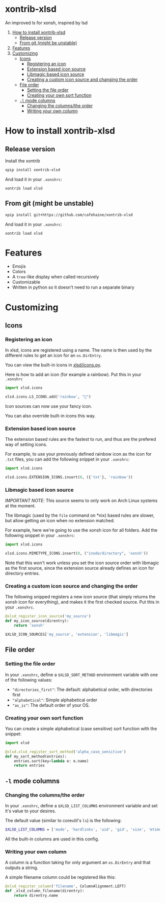 # xontrib-xlsd

An improved ls for xonsh, inspired by lsd

1. [How to install xontrib-xlsd](#how-to-install-xontrib-xlsd)
   - [Release version](#release-version)
   - [From git (might be unstable)](#from-git-might-be-unstable)
2. [Features](#features)
3. [Customizing](#customizing)
   - [Icons](#icons)
      - [Registering an icon](#registering-an-icon)
      - [Extension based icon source](#extension-based-icon-source)
      - [Libmagic based icon source](#libmagic-based-icon-source)
      - [Creating a custom icon source and changing the order](#creating-a-custom-icon-source-and-changing-the-order)
   - [File order](#file-order)
      - [Setting the file order](#setting-the-file-order)
      - [Creating your own sort function](#creating-your-own-sort-function)
    - [`-l` mode columns](#-l-mode-columns)
      - [Changing the columns/the order](#changing-the-columnsthe-order)
      - [Writing your own column](#writing-your-own-column)

# How to install xontrib-xlsd

## Release version

Install the xontrib

```bash
xpip install xontrib-xlsd
```

And load it in your `.xonshrc`:

```
xontrib load xlsd
```

## From git (might be unstable)

```bash
xpip install git+https://github.com/cafehaine/xontrib-xlsd
```

And load it in your `.xonshrc`:

```
xontrib load xlsd
```

# Features

- Emojis
- Colors
- A `tree`-like display when called recursively
- Customizable
- Written in python so it doesn't need to run a separate binary

# Customizing

## Icons

### Registering an icon

In xlsd, icons are registered using a name. The name is then used by the different rules to get an icon for an `os.DirEntry`.

You can view the built-in icons in [xlsd/icons.py](xlsd/icons.py#L99).

Here is how to add an icon (for example a rainbow). Put this in your `.xonshrc`

```python
import xlsd.icons

xlsd.icons.LS_ICONS.add('rainbow', "🌈")
```

Icon sources can now use your fancy icon.

You can also override built-in icons this way.

### Extension based icon source

The extension based rules are the fastest to run, and thus are the prefered way of setting icons.

For example, to use your previously defined rainbow icon as the icon for `.txt` files, you can add the following snippet in your `.xonshrc`:

```python
import xlsd.icons

xlsd.icons.EXTENSION_ICONS.insert(0, ({'txt'}, 'rainbow'))
```

### Libmagic based icon source

*IMPORTANT NOTE*: This source seems to only work on Arch Linux systems at the moment.

The libmagic (used by the `file` command on \*nix) based rules are slower, but allow getting *an* icon when no extension matched.

For example, here we're going to use the xonsh icon for all folders. Add the following snippet in your `.xonshrc`:

```python
import xlsd.icons

xlsd.icons.MIMETYPE_ICONS.insert(0, ("inode/directory", 'xonsh'))
```

Note that this won't work unless you set the icon source order with libmagic as the first source, since the extension source already defines an icon for directory entries.

### Creating a custom icon source and changing the order

The following snipped registers a new icon source (that simply returns the xonsh icon for everything), and makes it the first checked source. Put this in your `.xonshrc`.

```python
@xlsd_register_icon_source('my_source')
def my_icon_source(direntry):
    return 'xonsh'

$XLSD_ICON_SOURCES['my_source', 'extension', 'libmagic']
```

## File order

### Setting the file order

In your `.xonshrc`, define a `$XLSD_SORT_METHOD` environment variable with one of the following values:

- `"directories_first"`: The default: alphabetical order, with directories first
- `"alphabetical"`: Simple alphabetical order
- `"as_is"`: The default order of your OS.

### Creating your own sort function

You can create a simple alphabetical (case sensitive) sort function with the snippet:

```python
import xlsd

@xlsd.xlsd_register_sort_method('alpha_case_sensitive')
def my_sort_method(entries):
    entries.sort(key=lambda e: e.name)
    return entries
```

## `-l` mode columns

### Changing the columns/the order

In your `.xonshrc`, define a `$XLSD_LIST_COLUMNS` environment variable and set it's value to your desires.

The default value (similar to coreutil's `ls`) is the following:
```bash
$XLSD_LIST_COLUMNS = ['mode', 'hardlinks', 'uid', 'gid', 'size', 'mtime', 'name']
```

All the built-in columns are used in this config.

### Writing your own column

A column is a function taking for only argument an `os.DirEntry` and that outputs a string.

A simple filename column could be registered like this:
```python
@xlsd_register_column('filename', ColumnAlignment.LEFT)
def _xlsd_column_filename(direntry):
    return direntry.name
```
